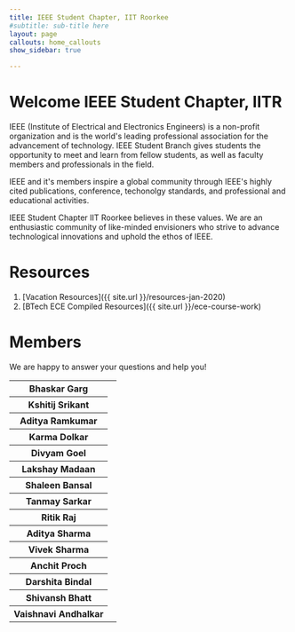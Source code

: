 ```yaml
---
title: IEEE Student Chapter, IIT Roorkee
#subtitle: sub-title here
layout: page
callouts: home_callouts
show_sidebar: true

---
```


# Welcome IEEE Student Chapter, IITR


IEEE (Institute of Electrical and Electronics Engineers) is a non-profit organization and is the world's leading professional association for the advancement of technology. IEEE Student Branch gives students the opportunity to meet and learn from fellow students, as well as faculty members and professionals in the field. 

IEEE and it's members inspire a global community through IEEE's highly cited publications, conference, techonolgy standards, and professional and educational activities.

IEEE Student Chapter IIT Roorkee believes in these values. We are an enthusiastic community of like-minded envisioners who strive to advance technological innovations and uphold the ethos of IEEE.

# Resources
1. [Vacation Resources]({{ site.url }}/resources-jan-2020)
2. [BTech ECE Compiled Resources]({{ site.url }}/ece-course-work)

# Members
We are happy to answer your questions and help you!

<!--
NOTE: Use following HTML code to insert corresponding social media icon
1, Messenger: <a href="https://m.me/suyash.mahar"><i class="fab fa-facebook-messenger"></i></a>
2, Twitter: <a href="https://twitter.com/suyashmahar"><i class="fab fa-twitter"></i></a>
3, Messenger: <a href="mailto:suyash12mahar@outlook.com"><i class="far fa-envelope"></i></a>

For more, lookup fontawsome free icons
--> 

<!-- TODO: Fix CSS -->
<table class="members">
	<tbody>
		<tr>
			<th>Bhaskar Garg</th>
			<td>
		        <a href="https://www.messenger.com/t/bhaskar.garg.5264"><i class="fab fa-facebook-messenger"></i></a>
			</td>
		</tr>
		<tr>
			<th>Kshitij Srikant</th>
			<td>
		        <a href="https://www.messenger.com/t/kshitij.srikant"><i class="fab fa-facebook-messenger"></i></a>
			</td>
		</tr>
		<tr>
			<th>Aditya Ramkumar</th>
			<td>
		        <a href="https://www.messenger.com/t/aditya.ramkumar.319"><i class="fab fa-facebook-messenger"></i></a>
			</td>
		</tr>
		<tr>
			<th>Karma Dolkar</th>
			<td>
		        <a href="https://www.messenger.com/t/karma.dolkar.520"><i class="fab fa-facebook-messenger"></i></a>
			</td>
		</tr>
		<tr>
			<th>Divyam Goel</th>
			<td>
		        <a href="https://www.messenger.com/t/divyam.goel.10"><i class="fab fa-facebook-messenger"></i></a>
			</td>
		</tr>
		<tr>
			<th>Lakshay Madaan</th>
			<td>
		        <a href="https://www.messenger.com/t/lakshay.madaan.779"><i class="fab fa-facebook-messenger"></i></a>
			</td>
		</tr>
		<tr>
			<th>Shaleen Bansal</th>
			<td>
		        <a href="https://www.messenger.com/t/bansal.shaleen"><i class="fab fa-facebook-messenger"></i></a>
			</td>
		</tr>
		<tr>
			<th>Tanmay Sarkar</th>
			<td>
		        <a href="https://www.messenger.com/t/ritwik.raaj.98"><i class="fab fa-facebook-messenger"></i></a>
			</td>
		</tr>
		<tr>
			<th>Ritik Raj</th>
			<td>
		        <a href="https://www.messenger.com/t/ritwik.raaj.98"><i class="fab fa-facebook-messenger"></i></a>
			</td>
		</tr>
		<tr>
			<th>Aditya Sharma</th>
			<td>
		        <a href="https://www.messenger.com/t/adi25.sharma"><i class="fab fa-facebook-messenger"></i></a>
			</td>
		</tr>
		<tr>
			<th>Vivek Sharma</th>
			<td>
		        <a href="https://www.messenger.com/t/viveksharma.6354"><i class="fab fa-facebook-messenger"></i></a>
			</td>
		</tr>
		<tr>
			<th>Anchit Proch</th>
			<td>
		        <a href="https://www.messenger.com/t/anchit.proch"><i class="fab fa-facebook-messenger"></i></a>
			</td>
		</tr>
		<tr>
			<th>Darshita Bindal</th>
			<td>
		        <a href="https://www.messenger.com/t/ritwik.raaj.98"><i class="fab fa-facebook-messenger"></i></a>
			</td>
		</tr>
		<tr>
			<th>Shivansh Bhatt</th>
			<td>
		        <a href="https://www.messenger.com/t/shivansh.bhat321"><i class="fab fa-facebook-messenger"></i></a>
			</td>
		</tr>
		<tr>
			<th>Vaishnavi Andhalkar</th>
			<td>
		        <a href="https://www.messenger.com/t/vaishnavi.andhalkar.94"><i class="fab fa-facebook-messenger"></i></a>
			</td>
		</tr>
	</tbody>
</table>
